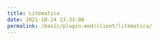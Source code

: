 ```yaml
---
title: Litematica
date: 2021-10-24 13:33:08
permalink: /basic/plugin-mod/client/litematica/
---
```

